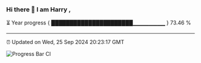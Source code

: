 ### Hi there 👋 I am Harry , 

⏳ Year progress { ██████████████████████▁▁▁▁▁▁▁▁ } 73.46 %

---

⏰ Updated on Wed, 25 Sep 2024 20:23:17 GMT

![Progress Bar CI](https://github.com/duykhang68/duykhang68/workflows/Progress%20Bar%20CI/badge.svg)
